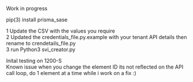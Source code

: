 Work in progress<br>

pip(3) install prisma_sase

1 Update the CSV with the values you require<br>
2 Updated the credentials_file.py.example with your tenant API details then rename to crendetails_file.py<br>
3 run Python3 svi_creator.py<br>

Inital testing on 1200-S
<br>
Known issue when you change the element ID its not reflected on the API call loop, do 1 element at a time while i work on a fix :)
